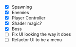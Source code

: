 - [x] Spawning
- [x] Enemies
- [x] Player Controller
- [x] Shader magic?
- [x] Boss
- [ ] Fix UI looking the way it does
- [ ] Refactor UI to be a menu